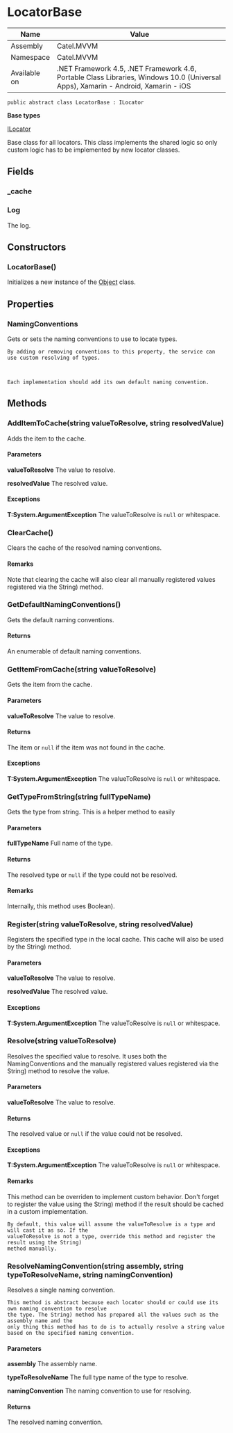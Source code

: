 

# LocatorBase

Name|Value
---|---
Assembly|Catel.MVVM
Namespace|Catel.MVVM
Available on|.NET Framework 4.5, .NET Framework 4.6, Portable Class Libraries, Windows 10.0 (Universal Apps), Xamarin - Android, Xamarin - iOS

```
public abstract class LocatorBase : ILocator
```

**Base types**

[ILocator](/Catel.MVVM\Catel\MVVM\ILocator.md)


Base class for all locators. This class implements the shared logic so only custom logic has to
    be implemented by new locator classes.



## Fields

### _cache

### Log

The log.



## Constructors

### LocatorBase()

Initializes a new instance of the [Object](#) class.



## Properties

### NamingConventions

Gets or sets the naming conventions to use to locate types.
    


    By adding or removing conventions to this property, the service can use custom resolving of types.
    


    Each implementation should add its own default naming convention.



## Methods

### AddItemToCache(string valueToResolve, string resolvedValue)

Adds the item to the cache.

#### Parameters

**valueToResolve**
The value to resolve.

**resolvedValue**
The resolved value.

#### Exceptions

**T:System.ArgumentException**
The valueToResolve is ```null``` or whitespace.



### ClearCache()

Clears the cache of the resolved naming conventions.

#### Remarks

Note that clearing the cache will also clear all manually registered values registered via the 
    String) method.



### GetDefaultNamingConventions()

Gets the default naming conventions.

#### Returns

An enumerable of default naming conventions.



### GetItemFromCache(string valueToResolve)

Gets the item from the cache.

#### Parameters

**valueToResolve**
The value to resolve.

#### Returns

The item or ```null``` if the item was not found in the cache.

#### Exceptions

**T:System.ArgumentException**
The valueToResolve is ```null``` or whitespace.



### GetTypeFromString(string fullTypeName)

Gets the type from string. This is a helper method to easily

#### Parameters

**fullTypeName**
Full name of the type.

#### Returns

The resolved type or ```null``` if the type could not be resolved.

#### Remarks

Internally, this method uses Boolean).



### Register(string valueToResolve, string resolvedValue)

Registers the specified type in the local cache. This cache will also be used by the String)
    method.

#### Parameters

**valueToResolve**
The value to resolve.

**resolvedValue**
The resolved value.

#### Exceptions

**T:System.ArgumentException**
The valueToResolve is ```null``` or whitespace.



### Resolve(string valueToResolve)

Resolves the specified value to resolve. It uses both the NamingConventions and the manually registered
    values registered via the String) method to resolve the value.

#### Parameters

**valueToResolve**
The value to resolve.

#### Returns

The resolved value or ```null``` if the value could not be resolved.

#### Exceptions

**T:System.ArgumentException**
The valueToResolve is ```null``` or whitespace.

#### Remarks

This method can be overriden to implement custom behavior. Don't forget to register the value using the 
    String) method if the result should be cached in a custom implementation.
    


    By default, this value will assume the valueToResolve is a type and will cast it as so. If the 
    valueToResolve is not a type, override this method and register the result using the String)
    method manually.



### ResolveNamingConvention(string assembly, string typeToResolveName, string namingConvention)

Resolves a single naming convention.
    


    This method is abstract because each locator should or could use its own naming convention to resolve
    the type. The String) method has prepared all the values such as the assembly name and the
    only thing this method has to do is to actually resolve a string value based on the specified naming convention.

#### Parameters

**assembly**
The assembly name.

**typeToResolveName**
The full type name of the type to resolve.

**namingConvention**
The naming convention to use for resolving.

#### Returns

The resolved naming convention.



